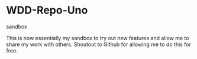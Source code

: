 # WDD-Repo-Uno
sandbox

This is now essentially my sandbox to try out new features and allow me to share my work with others.
Shoutout to Github for allowing me to do this for free.
